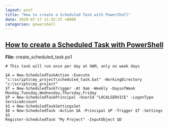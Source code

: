```yaml
---
layout: post
title: "How to create a Scheduled Task with PowerShell"
date: 2020-07-17 11:43:37 +0000
categories: powershell
---
```



## [How to create a Scheduled Task with PowerShell](https://gist.github.com/jftuga/da9558855bf3a077a8cb7077ad4bcf7c)

**File:** create_scheduled_task.ps1

```
# This task will run once per day at 9AM, only on week days

$A = New-ScheduledTaskAction -Execute "c:\scripts\my_project\scheduled_task.bat" -WorkingDirectory "c:\scripts\my_project"
$T = New-ScheduledTaskTrigger -At 9am -Weekly -DaysofWeek Monday,Tuesday,Wednesday,Thursday,Friday
$P = New-ScheduledTaskPrincipal -UserId "LOCALSERVICE" -LogonType ServiceAccount
$S = New-ScheduledTaskSettingsSet
$D = New-ScheduledTask -Action $A -Principal $P -Trigger $T -Settings $S
Register-ScheduledTask "My Project" -InputObject $D

```

